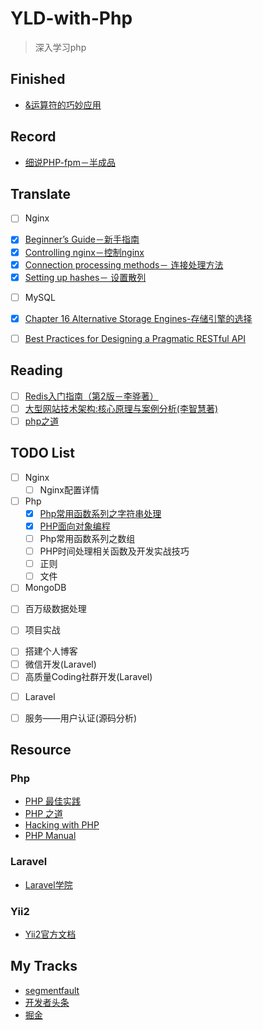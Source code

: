 # YLD-with-Php
>深入学习php

## Finished

+ [&运算符的巧妙应用](https://github.com/YuanLianDu/YLD-with-Php/blob/master/articles/php/%26_operator.md)

## Record
+ [细说PHP-fpm－半成品](https://github.com/YuanLianDu/YLD-with-Php/blob/master/articles/php/php-fpm.md)

## Translate
+ [ ] Nginx
 - [x] [Beginner’s Guide－新手指南](https://github.com/YuanLianDu/YLD-with-Php/blob/master/translate/nginx-document/Beginner%E2%80%99s%20Guide.md)
 - [x] [Controlling nginx－控制nginx](https://github.com/YuanLianDu/YLD-with-Php/blob/master/translate/nginx-document/Controlling%20nginx.md)
 - [x] [Connection processing methods－ 连接处理方法](https://github.com/YuanLianDu/YLD-with-Php/blob/master/translate/nginx-document/Connection%20processing%20methods.md)
 - [x] [Setting up hashes－ 设置散列](https://github.com/YuanLianDu/YLD-with-Php/blob/master/translate/nginx-document/Setting%20up%20hashes.md)

+ [ ] MySQL
 - [x] [Chapter 16 Alternative Storage Engines-存储引擎的选择](https://github.com/YuanLianDu/YLD-with-Php/blob/master/articles/mysql/engine.md)

+ [ ] [Best Practices for Designing a Pragmatic RESTful API](http://www.vinaysahni.com/best-practices-for-a-pragmatic-restful-api)

## Reading

+ [ ] [Redis入门指南（第2版－李骅著）](https://github.com/YuanLianDu/YLD-with-Php/blob/master/note/redis/learning-note.md)
+ [ ] [大型网站技术架构:核心原理与案例分析(李智慧著)](https://github.com/YuanLianDu/YLD-with-Php/blob/master/note/LargeSiteArchitecture/learning-note.md)
+ [ ] [php之道](https://github.com/YuanLianDu/YLD-with-Php/blob/master/note/phpRightWay/learning-note.md)

## TODO List
+ [ ] Nginx
  - [ ] Nginx配置详情

+ [ ] Php
  - [x] [Php常用函数系列之字符串处理](https://github.com/YuanLianDu/YLD-with-Php/blob/master/articles/php/String%20Operation.md)
  - [x] [PHP面向对象编程](https://github.com/YuanLianDu/YLD-with-Php/blob/master/articles/php/Object-Oriented%20Programming.md)
  - [ ] Php常用函数系列之数组
  - [ ] PHP时间处理相关函数及开发实战技巧
  - [ ] 正则
  - [ ] 文件
  
+ [ ] MongoDB
 - [ ] 百万级数据处理
  
+ [ ] 项目实战
 - [ ] 搭建个人博客
 - [ ] 微信开发(Laravel)
 - [ ] 高质量Coding社群开发(Laravel)

+ [ ] Laravel
 - [ ] 服务——用户认证(源码分析)
 
## Resource

### Php
+ [PHP 最佳实践](http://phpbestpractices.justjavac.com/)
+ [PHP 之道](http://laravel-china.github.io/php-the-right-way/)
+ [Hacking with PHP](http://www.hackingwithphp.com/)
+ [PHP Manual](http://php.net/manual/zh/)

### Laravel
+ [Laravel学院](http://laravelacademy.org/)

### Yii2
+ [Yii2官方文档](http://www.yiichina.com/doc/guide/2.0)


## My Tracks
+ [segmentfault](https://segmentfault.com/blog/yuan)
+ [开发者头条](http://toutiao.io/subjects/69694)
+ [掘金](https://gold.xitu.io/user/571dd3a51ea493006efee4a4/article)
